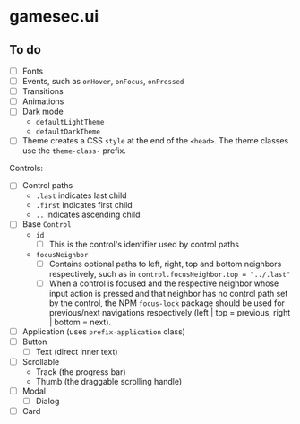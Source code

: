 # gamesec.ui

## To do

- [ ] Fonts
- [ ] Events, such as `onHover`, `onFocus`, `onPressed`
- [ ] Transitions
- [ ] Animations
- [ ] Dark mode
  - `defaultLightTheme`
  - `defaultDarkTheme`
- [ ] Theme creates a CSS `style` at the end of the `<head>`. The theme classes use the `theme-class-` prefix.

Controls:

- [ ] Control paths
  - `.last` indicates last child
  - `.first` indicates first child
  - `..` indicates ascending child
- [ ] Base `Control`
  - `id`
    - [ ] This is the control's identifier used by control paths
  - `focusNeighbor`
    - [ ] Contains optional paths to left, right, top and bottom neighbors respectively, such as in `control.focusNeighbor.top = "../.last"`
    - [ ] When a control is focused and the respective neighbor whose input action is pressed and that neighbor has no control path set by the control, the NPM `focus-lock` package should be used for previous/next navigations respectively (left | top = previous, right | bottom = next).
- [ ] Application (uses `prefix-application` class)
- [ ] Button
  - [ ] Text (direct inner text)
- [ ] Scrollable
  - Track (the progress bar)
  - Thumb (the draggable scrolling handle)
- [ ] Modal
  - [ ] Dialog
- [ ] Card